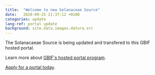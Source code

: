 ```yaml
---
title:  "Welcome to new Solanaceae Source"
date:   2020-09-25 21:37:12 +0200
categories: update
lang-ref: portal update
background: site.data.images.datura.src
---
```

The Solanacaeae Source is being updated and transfered to this GBIF hosted portal.

Learn more about [GBIF's hosted portal program](https://www.gbif.org/composition/3kQFinjwHbCGZeLb5OhwN2/gbif-hosted-portals).

[Apply for a portal today](https://www.gbif.org/composition/7zgSnALNuD1OvzanAUPG4z/hosted-portals-application-form).


